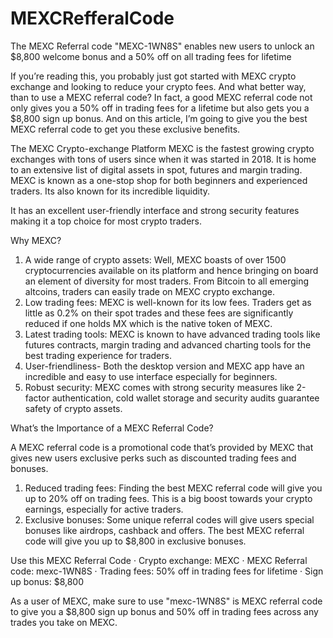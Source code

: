 # MEXCRefferalCode
The MEXC Referral code "MEXC-1WN8S" enables new users to unlock an $8,800 welcome bonus and a 50% off on all trading fees for lifetime

If you’re reading this, you probably just got started with MEXC crypto exchange and looking to reduce your crypto fees. And what better way, than to use a MEXC referral code?
In fact, a good MEXC referral code not only gives you a 50% off in trading fees for a lifetime but also gets you a $8,800 sign up bonus. And on this article, I’m going to give you the best MEXC referral code to get you these exclusive benefits.


The MEXC Crypto-exchange Platform
MEXC is the fastest growing crypto exchanges with tons of users since when it was started in 2018. 
It is home to an extensive list of digital assets in spot, futures and margin trading. MEXC is known as a one-stop shop for both beginners and experienced traders.
Its also known for its incredible liquidity.

It has an excellent user-friendly interface and strong security features making it a top choice for most crypto traders.

Why MEXC?
1. A wide range of crypto assets: Well, MEXC boasts of over 1500 cryptocurrencies available on its platform and hence bringing on board an element of diversity for most traders. From Bitcoin to all emerging altcoins, traders can easily trade on MEXC crypto exchange.
2. Low trading fees: MEXC is well-known for its low fees. Traders get as little as 0.2% on their spot trades and these fees are significantly reduced if one holds MX which is the native token of MEXC.
3. Latest trading tools: MEXC is known to have advanced trading tools like futures contracts, margin trading and advanced charting tools for the best trading experience for traders.
4. User-friendliness- Both the desktop version and MEXC app have an incredible and easy to use interface especially for beginners.
5. Robust security: MEXC comes with strong security measures like 2-factor authentication, cold wallet storage and security audits guarantee safety of crypto assets.
   
What’s the Importance of a MEXC Referral Code?

A MEXC referral code is a promotional code that’s provided by MEXC that gives new users exclusive perks such as discounted trading fees and bonuses.
1.	Reduced trading fees: Finding the best MEXC referral code will give you up to 20% off on trading fees. This is a big boost towards your crypto earnings, especially for active traders.
2. Exclusive bonuses: Some unique referral codes will give users special bonuses like airdrops, cashback and offers. The best MEXC referral code will give you up to $8,800 in exclusive bonuses.

Use this MEXC Referral Code
· Crypto exchange: MEXC
· MEXC Referral code: mexc-1WN8S
· Trading fees: 50% off in trading fees for lifetime
· Sign up bonus: $8,800

As a user of MEXC, make sure to use "mexc-1WN8S" is MEXC referral code to give you a $8,800 sign up bonus and 50% off in trading fees across any trades you take on MEXC.
